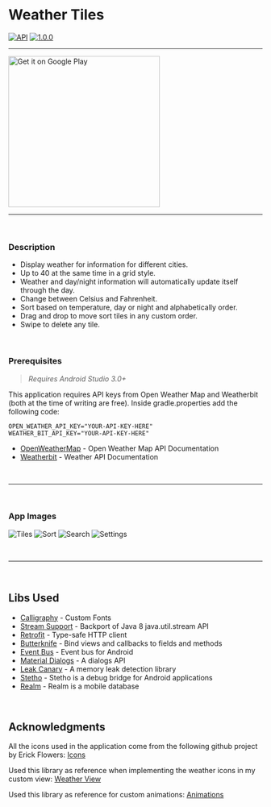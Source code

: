 # Weather Tiles

[![API](https://img.shields.io/badge/API-16%2B-blue.svg?style=flat)](https://android-arsenal.com/api?level=16)
[![1.0.0](https://img.shields.io/badge/version-1.0.0-blue.svg)](https://github.com/exc414/WeatherTiles_GH)



-----


<a href="https://play.google.com/store/apps/details?id=io.bluephoenix.weathertiles.production.release&hl=en&utm_source=global_co&utm_medium=prtnr&utm_content=Mar2515&utm_campaign=PartBadge&pcampaignid=MKT-AC-global-none-all-co-pr-py-PartBadges-Oct1515-1"><img alt="Get it on Google Play" src="https://play.google.com/intl/en_us/badges/images/apps/en-play-badge-border.png" width="300" /></a>



-----

<br>

### Description

* Display weather for information for different cities.
* Up to 40 at the same time in a grid style.
* Weather and day/night information will automatically update itself through the day.
* Change between Celsius and Fahrenheit.
* Sort based on temperature, day or night and alphabetically order.
* Drag and drop to move sort tiles in any custom order.
* Swipe to delete any tile.


<br>

### Prerequisites

> *Requires Android Studio 3.0+*

This application requires API keys from Open Weather Map and Weatherbit (both at the time of writing are free). Inside gradle.properties add the following code: 

```
OPEN_WEATHER_API_KEY="YOUR-API-KEY-HERE"
WEATHER_BIT_API_KEY="YOUR-API-KEY-HERE"
```

* [OpenWeatherMap](https://openweathermap.org/api) - Open Weather Map API Documentation
* [Weatherbit](https://www.weatherbit.io/api) - Weather API Documentation

<br>

-----

<br>

### App Images

![Tiles](https://github.com/exc414/WeatherTiles_GH/blob/master/app_img/tiles.png) ![Sort](https://github.com/exc414/WeatherTiles_GH/blob/master/app_img/sort.png)
![Search](https://github.com/exc414/WeatherTiles_GH/blob/master/app_img/search.png) ![Settings](https://github.com/exc414/WeatherTiles_GH/blob/master/app_img/settings.png)

<br>

-----

<br>

## Libs Used

* [Calligraphy](https://github.com/chrisjenx/Calligraphy) - Custom Fonts
* [Stream Support](https://github.com/streamsupport/streamsupport) - Backport of Java 8 java.util.stream API
* [Retrofit](https://github.com/square/retrofit) - Type-safe HTTP client
* [Butterknife](https://github.com/JakeWharton/butterknife) - Bind views and callbacks to fields and methods
* [Event Bus](https://github.com/greenrobot/EventBus) - Event bus for Android
* [Material Dialogs](https://github.com/afollestad/material-dialogs) - A dialogs API
* [Leak Canary](https://github.com/square/leakcanary) - A memory leak detection library
* [Stetho](https://github.com/facebook/stetho) - Stetho is a debug bridge for Android applications
* [Realm](https://github.com/realm/realm-java) - Realm is a mobile database

<br>

## Acknowledgments

All the icons used in the application come from the following github project by Erick Flowers: [Icons](http://erikflowers.github.io/weather-icons/)

Used this library as reference when implementing the weather icons in my custom view: [Weather View](https://github.com/pwittchen/WeatherIconView) 

Used this library as reference for custom animations: [Animations](https://github.com/81813780/AVLoadingIndicatorView)


